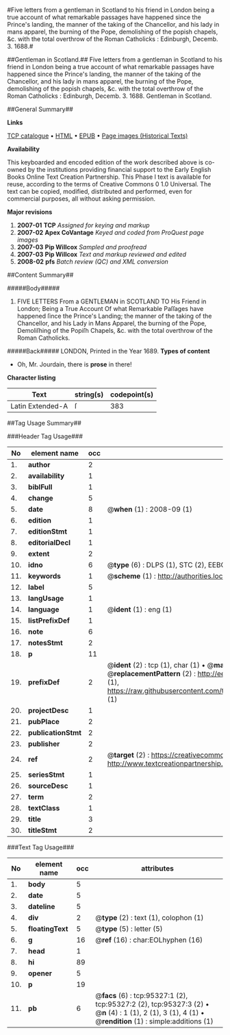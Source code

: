 #Five letters from a gentleman in Scotland to his friend in London being a true account of what remarkable passages have happened since the Prince's landing, the manner of the taking of the Chancellor, and his lady in mans apparel, the burning of the Pope, demolishing of the popish chapels, &c. with the total overthrow of the Roman Catholicks : Edinburgh, Decemb. 3. 1688.#

##Gentleman in Scotland.##
Five letters from a gentleman in Scotland to his friend in London being a true account of what remarkable passages have happened since the Prince's landing, the manner of the taking of the Chancellor, and his lady in mans apparel, the burning of the Pope, demolishing of the popish chapels, &c. with the total overthrow of the Roman Catholicks : Edinburgh, Decemb. 3. 1688.
Gentleman in Scotland.

##General Summary##

**Links**

[TCP catalogue](http://www.ota.ox.ac.uk/tcp/)  • 
[HTML](http://tei.it.ox.ac.uk/tcp/Texts-HTML/free/A39/A39622.html)  • 
[EPUB](http://tei.it.ox.ac.uk/tcp/Texts-EPUB/free/A39/A39622.epub) • 
[Page images (Historical Texts)](https://data.historicaltexts.jisc.ac.uk/view?pubId=eebo-12906094e&pageId=eebo-12906094e-95327-1)

**Availability**

This keyboarded and encoded edition of the
	       work described above is co-owned by the institutions
	       providing financial support to the Early English Books
	       Online Text Creation Partnership. This Phase I text is
	       available for reuse, according to the terms of Creative
	       Commons 0 1.0 Universal. The text can be copied,
	       modified, distributed and performed, even for
	       commercial purposes, all without asking permission.

**Major revisions**

1. __2007-01__ __TCP__ *Assigned for keying and markup*
1. __2007-02__ __Apex CoVantage__ *Keyed and coded from ProQuest page images*
1. __2007-03__ __Pip Willcox__ *Sampled and proofread*
1. __2007-03__ __Pip Willcox__ *Text and markup reviewed and edited*
1. __2008-02__ __pfs__ *Batch review (QC) and XML conversion*

##Content Summary##

#####Body#####

1. FIVE LETTERS From a GENTLEMAN in SCOTLAND TO His Friend in London; Being a True Account Of what Remarkable Paſſages have happened ſince the Prince's Landing; the manner of the taking of the Chancellor, and his Lady in Mans Apparel, the burning of the Pope, Demoliſhing of the Popiſh Chapels, &c. with the total overthrow of the Roman Catholicks.

#####Back#####
LONDON, Printed in the Year 1689.
**Types of content**

  * Oh, Mr. Jourdain, there is **prose** in there!

**Character listing**


|Text|string(s)|codepoint(s)|
|---|---|---|
|Latin Extended-A|ſ|383|

##Tag Usage Summary##

###Header Tag Usage###

|No|element name|occ|attributes|
|---|---|---|---|
|1.|__author__|2||
|2.|__availability__|1||
|3.|__biblFull__|1||
|4.|__change__|5||
|5.|__date__|8| @__when__ (1) : 2008-09 (1)|
|6.|__edition__|1||
|7.|__editionStmt__|1||
|8.|__editorialDecl__|1||
|9.|__extent__|2||
|10.|__idno__|6| @__type__ (6) : DLPS (1), STC (2), EEBO-CITATION (1), OCLC (1), VID (1)|
|11.|__keywords__|1| @__scheme__ (1) : http://authorities.loc.gov/ (1)|
|12.|__label__|5||
|13.|__langUsage__|1||
|14.|__language__|1| @__ident__ (1) : eng (1)|
|15.|__listPrefixDef__|1||
|16.|__note__|6||
|17.|__notesStmt__|2||
|18.|__p__|11||
|19.|__prefixDef__|2| @__ident__ (2) : tcp (1), char (1)  •  @__matchPattern__ (2) : ([0-9\-]+):([0-9IVX]+) (1), (.+) (1)  •  @__replacementPattern__ (2) : http://eebo.chadwyck.com/downloadtiff?vid=$1&page=$2 (1), https://raw.githubusercontent.com/textcreationpartnership/Texts/master/tcpchars.xml#$1 (1)|
|20.|__projectDesc__|1||
|21.|__pubPlace__|2||
|22.|__publicationStmt__|2||
|23.|__publisher__|2||
|24.|__ref__|2| @__target__ (2) : https://creativecommons.org/publicdomain/zero/1.0/ (1), http://www.textcreationpartnership.org/docs/. (1)|
|25.|__seriesStmt__|1||
|26.|__sourceDesc__|1||
|27.|__term__|2||
|28.|__textClass__|1||
|29.|__title__|3||
|30.|__titleStmt__|2||


###Text Tag Usage###

|No|element name|occ|attributes|
|---|---|---|---|
|1.|__body__|5||
|2.|__date__|5||
|3.|__dateline__|5||
|4.|__div__|2| @__type__ (2) : text (1), colophon (1)|
|5.|__floatingText__|5| @__type__ (5) : letter (5)|
|6.|__g__|16| @__ref__ (16) : char:EOLhyphen (16)|
|7.|__head__|1||
|8.|__hi__|89||
|9.|__opener__|5||
|10.|__p__|19||
|11.|__pb__|6| @__facs__ (6) : tcp:95327:1 (2), tcp:95327:2 (2), tcp:95327:3 (2)  •  @__n__ (4) : 1 (1), 2 (1), 3 (1), 4 (1)  •  @__rendition__ (1) : simple:additions (1)|

